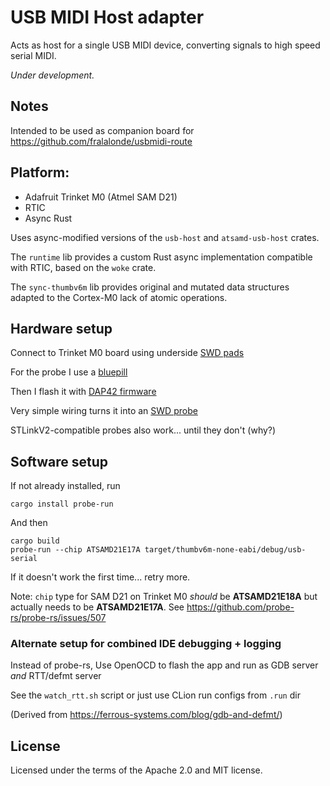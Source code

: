 # USB MIDI Host adapter

Acts as host for a single USB MIDI device, converting signals to high speed serial MIDI.

_Under development._

## Notes

Intended to be used as companion board for https://github.com/fralalonde/usbmidi-route

## Platform:

- Adafruit Trinket M0 (Atmel SAM D21)
- RTIC
- Async Rust

Uses async-modified versions of the `usb-host` and `atsamd-usb-host` crates.

The `runtime` lib provides a custom Rust async implementation compatible with RTIC, based on the `woke` crate.

The `sync-thumbv6m` lib provides original and mutated data structures adapted to the Cortex-M0 lack of atomic operations.

## Hardware setup

Connect to Trinket M0 board using
underside [SWD pads](https://learn.adafruit.com/adafruit-trinket-m0-circuitpython-arduino/pinouts#secret-swd-pads-2910533-6)

For the probe I use a [bluepill](https://stm32-base.org/boards/STM32F103C8T6-Blue-Pill.html)

Then I flash it with [DAP42 firmware](https://github.com/devanlai/dap42)

Very simple wiring turns it into
an [SWD probe](https://microcontrollerelectronics.com/turn-an-stm32f103c8t6-blueplll-into-an-stlink-programmer/)

STLinkV2-compatible probes also work... until they don't (why?)

## Software setup

If not already installed, run

    cargo install probe-run

And then

    cargo build
    probe-run --chip ATSAMD21E17A target/thumbv6m-none-eabi/debug/usb-serial

If it doesn't work the first time... retry more.

Note: `chip` type for SAM D21 on Trinket M0 _should_ be **ATSAMD21E18A** but actually needs to be **ATSAMD21E17A**.
See https://github.com/probe-rs/probe-rs/issues/507

### Alternate setup for combined IDE debugging + logging

Instead of probe-rs, Use OpenOCD to flash the app and run as GDB server _and_ RTT/defmt server

See the `watch_rtt.sh` script or just use CLion run configs from `.run` dir

(Derived from https://ferrous-systems.com/blog/gdb-and-defmt/)

## License

Licensed under the terms of the Apache 2.0 and MIT license.